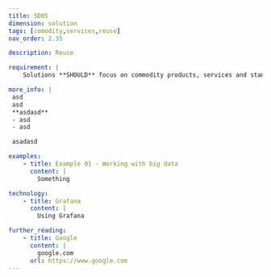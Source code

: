 ```yaml
---
title: SD05
dimension: solution
tags: [comodity,services,reuse]
nav_order: 2.35

description: Reuse

requirement: |
    Solutions **SHOULD** focus on commodity products, services and standards where possible/sensible, avoiding proprietary design decisions. 

more_info: |
 asd
 asd
 **asdasd**
 - asd 
 - asd

 asadasd

examples: 
    - title: Example 01 - Working with big data
      content: |
        Something

technology:
    - title: Grafana
      content: |
        Using Grafana

further_reading:
    - title: Google
      content: |
        google.com
      url: https://www.google.com
---
```


